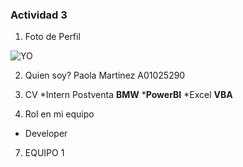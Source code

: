 ### Actividad 3

1. Foto de Perfil

![YO](.\images/IMG_9764")

2. Quien soy?
  Paola Martinez
  A01025290
  
3. CV
  *Intern Postventa __BMW__
  *__PowerBI__
  *Excel __VBA__
  
5. Rol en mi equipo
  * Developer
  
7. EQUIPO 1

